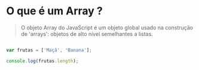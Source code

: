# O que é um Array ?

> O objeto Array do JavaScript é um objeto global usado na construção de 'arrays': objetos de alto nível semelhantes a listas.

````javascript

var frutas = ['Maçã', 'Banana'];

console.log(frutas.length);

